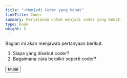 ```yaml
---
title: "⭐Menjadi Coder yang Hebat"
linkTitle: Coder
summary: Perjalanan untuk menjadi coder yang hebat.
type: book
weight: 5
---
```


Bagian ini akan menjawab pertanyaan berikut.
1. Siapa yang disebut coder?
2. Bagaimana cara berpikir seperti coder?



<div class="container-inside">
<div>
<form action="coder" method="get" >
    <button class="button-inside" type="submit">Mulai</button>
  </form>
</div>
</div>
